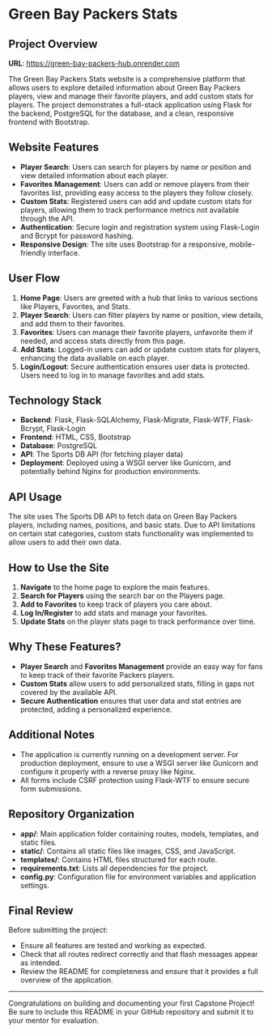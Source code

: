 # Green Bay Packers Stats

## Project Overview

**URL**: https://green-bay-packers-hub.onrender.com

The Green Bay Packers Stats website is a comprehensive platform that allows users to explore detailed information about Green Bay Packers players, view and manage their favorite players, and add custom stats for players. The project demonstrates a full-stack application using Flask for the backend, PostgreSQL for the database, and a clean, responsive frontend with Bootstrap.

## Website Features

- **Player Search**: Users can search for players by name or position and view detailed information about each player.
- **Favorites Management**: Users can add or remove players from their favorites list, providing easy access to the players they follow closely.
- **Custom Stats**: Registered users can add and update custom stats for players, allowing them to track performance metrics not available through the API.
- **Authentication**: Secure login and registration system using Flask-Login and Bcrypt for password hashing.
- **Responsive Design**: The site uses Bootstrap for a responsive, mobile-friendly interface.

## User Flow

1. **Home Page**: Users are greeted with a hub that links to various sections like Players, Favorites, and Stats.
2. **Player Search**: Users can filter players by name or position, view details, and add them to their favorites.
3. **Favorites**: Users can manage their favorite players, unfavorite them if needed, and access stats directly from this page.
4. **Add Stats**: Logged-in users can add or update custom stats for players, enhancing the data available on each player.
5. **Login/Logout**: Secure authentication ensures user data is protected. Users need to log in to manage favorites and add stats.

## Technology Stack

- **Backend**: Flask, Flask-SQLAlchemy, Flask-Migrate, Flask-WTF, Flask-Bcrypt, Flask-Login
- **Frontend**: HTML, CSS, Bootstrap
- **Database**: PostgreSQL
- **API**: The Sports DB API (for fetching player data)
- **Deployment**: Deployed using a WSGI server like Gunicorn, and potentially behind Nginx for production environments.

## API Usage

The site uses The Sports DB API to fetch data on Green Bay Packers players, including names, positions, and basic stats. Due to API limitations on certain stat categories, custom stats functionality was implemented to allow users to add their own data.

## How to Use the Site

1. **Navigate** to the home page to explore the main features.
2. **Search for Players** using the search bar on the Players page.
3. **Add to Favorites** to keep track of players you care about.
4. **Log In/Register** to add stats and manage your favorites.
5. **Update Stats** on the player stats page to track performance over time.

## Why These Features?

- **Player Search** and **Favorites Management** provide an easy way for fans to keep track of their favorite Packers players.
- **Custom Stats** allow users to add personalized stats, filling in gaps not covered by the available API.
- **Secure Authentication** ensures that user data and stat entries are protected, adding a personalized experience.

## Additional Notes

- The application is currently running on a development server. For production deployment, ensure to use a WSGI server like Gunicorn and configure it properly with a reverse proxy like Nginx.
- All forms include CSRF protection using Flask-WTF to ensure secure form submissions.

## Repository Organization

- **app/**: Main application folder containing routes, models, templates, and static files.
- **static/**: Contains all static files like images, CSS, and JavaScript.
- **templates/**: Contains HTML files structured for each route.
- **requirements.txt**: Lists all dependencies for the project.
- **config.py**: Configuration file for environment variables and application settings.

## Final Review

Before submitting the project:

- Ensure all features are tested and working as expected.
- Check that all routes redirect correctly and that flash messages appear as intended.
- Review the README for completeness and ensure that it provides a full overview of the application.

---

Congratulations on building and documenting your first Capstone Project! Be sure to include this README in your GitHub repository and submit it to your mentor for evaluation.
